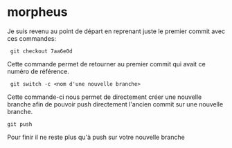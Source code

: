 # morpheus

Je suis revenu au point de départ en reprenant juste le premier commit avec ces commandes:

     git checkout 7aa6e0d
Cette commande permet de retourner au premier commit qui avait ce numéro de référence.

     git switch -c <nom d'une nouvelle branche>
Cette commande-ci nous permet de directement créer une nouvelle branche afin de pouvoir push directement l'ancien commit sur une nouvelle branche.

    git push
Pour finir il ne reste plus qu'à push sur votre nouvelle branche